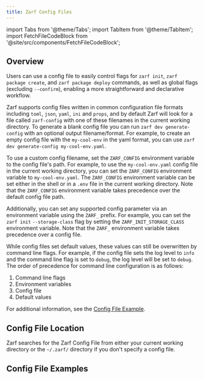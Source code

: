 ```yaml
---
title: Zarf Config Files
---
```


import Tabs from '@theme/Tabs';
import TabItem from '@theme/TabItem';
import FetchFileCodeBlock from '@site/src/components/FetchFileCodeBlock';

## Overview

Users can use a config file to easily control flags for `zarf init`, `zarf package create`, and `zarf package deploy` commands, as well as global flags (excluding `--confirm`), enabling a more straightforward and declarative workflow.

Zarf supports config files written in common configuration file formats including `toml`, `json`, `yaml`, `ini` and `props`, and by default Zarf will look for a file called `zarf-config` with one of these filenames in the current working directory.  To generate a blank config file you can run `zarf dev generate-config` with an optional output filename/format.  For example, to create an empty config file with the `my-cool-env` in the yaml format, you can use `zarf dev generate-config my-cool-env.yaml`.

To use a custom config filename, set the `ZARF_CONFIG` environment variable to the config file's path. For example, to use the `my-cool-env.yaml` config file in the current working directory, you can set the `ZARF_CONFIG` environment variable to `my-cool-env.yaml`. The `ZARF_CONFIG` environment variable can be set either in the shell or in a `.env` file in the current working directory. Note that the `ZARF_CONFIG` environment variable takes precedence over the default config file path.

Additionally, you can set any supported config parameter via an environment variable using the `ZARF_` prefix. For example, you can set the `zarf init` `--storage-class` flag by setting the `ZARF_INIT_STORAGE_CLASS` environment variable. Note that the `ZARF_` environment variable takes precedence over a config file.

While config files set default values, these values can still be overwritten by command line flags. For example, if the config file sets the log level to `info` and the command line flag is set to `debug`, the log level will be set to `debug`. The order of precedence for command line configuration is as follows:

1. Command line flags
2. Environment variables
3. Config file
4. Default values

For additional information, see the [Config File Example](../../examples/config-file/README.md).

## Config File Location

Zarf searches for the Zarf Config File from either your current working directory or the `~/.zarf/` directory if you don't specify a config file.

## Config File Examples

<Tabs queryString="init-file-examples">
<TabItem value="yaml">
<FetchFileCodeBlock src={require('../../examples/config-file/zarf-config.yaml')} fileName="zarf-config.yaml" fileFormat="yaml" />
</TabItem>
<TabItem value="toml">
<FetchFileCodeBlock src={require('../../examples/config-file/zarf-config.toml')} fileFormat="toml" fileName="zarf-config.toml" />
</TabItem>
<TabItem value="ini">
<FetchFileCodeBlock src={require('../../examples/config-file/zarf-config.ini')} fileFormat="ini"   fileName="zarf-config.ini" />
</TabItem>
<TabItem value="json">
<FetchFileCodeBlock src={require('../../examples/config-file/zarf-config.json')} fileFormat="json" fileName="zarf-config.json"  />
</TabItem>
</Tabs>
